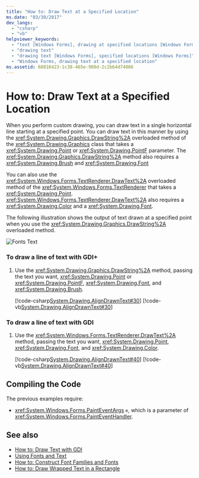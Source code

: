 ```yaml
---
title: "How to: Draw Text at a Specified Location"
ms.date: "03/30/2017"
dev_langs: 
  - "csharp"
  - "vb"
helpviewer_keywords: 
  - "text [Windows Forms], drawing at specified locations [Windows Forms]"
  - "drawing text"
  - "drawing text [Windows Forms], specified locations [Windows Forms]"
  - "Windows Forms, drawing text at a specified location"
ms.assetid: 60816423-1c38-465e-980d-2c2b64d74086
---
```

# How to: Draw Text at a Specified Location
When you perform custom drawing, you can draw text in a single horizontal line starting at a specified point. You can draw text in this manner by using the <xref:System.Drawing.Graphics.DrawString%2A> overloaded method of the <xref:System.Drawing.Graphics> class that takes a <xref:System.Drawing.Point> or <xref:System.Drawing.PointF> parameter. The <xref:System.Drawing.Graphics.DrawString%2A> method also requires a <xref:System.Drawing.Brush> and <xref:System.Drawing.Font>  
  
 You can also use the <xref:System.Windows.Forms.TextRenderer.DrawText%2A> overloaded method of the <xref:System.Windows.Forms.TextRenderer> that takes a <xref:System.Drawing.Point>. <xref:System.Windows.Forms.TextRenderer.DrawText%2A> also requires a <xref:System.Drawing.Color> and a <xref:System.Drawing.Font>.  
  
 The following illustration shows the output of text drawn at a specified point when you use the <xref:System.Drawing.Graphics.DrawString%2A> overloaded method.  
  
 ![Fonts Text](../../../../docs/framework/winforms/advanced/media/csfontstext1.png "csfontstext1")  
  
### To draw a line of text with GDI+  
  
1.  Use the <xref:System.Drawing.Graphics.DrawString%2A> method, passing the text you want, <xref:System.Drawing.Point> or <xref:System.Drawing.PointF>, <xref:System.Drawing.Font>, and <xref:System.Drawing.Brush>.  
  
     [!code-csharp[System.Drawing.AlignDrawnText#30](../../../../samples/snippets/csharp/VS_Snippets_Winforms/System.Drawing.AlignDrawnText/CS/Form1.cs#30)]
     [!code-vb[System.Drawing.AlignDrawnText#30](../../../../samples/snippets/visualbasic/VS_Snippets_Winforms/System.Drawing.AlignDrawnText/VB/Form1.vb#30)]  
  
### To draw a line of text with GDI  
  
1.  Use the <xref:System.Windows.Forms.TextRenderer.DrawText%2A> method, passing the text you want, <xref:System.Drawing.Point>, <xref:System.Drawing.Font>, and <xref:System.Drawing.Color>.  
  
     [!code-csharp[System.Drawing.AlignDrawnText#40](../../../../samples/snippets/csharp/VS_Snippets_Winforms/System.Drawing.AlignDrawnText/CS/Form1.cs#40)]
     [!code-vb[System.Drawing.AlignDrawnText#40](../../../../samples/snippets/visualbasic/VS_Snippets_Winforms/System.Drawing.AlignDrawnText/VB/Form1.vb#40)]  
  
## Compiling the Code  
 The previous examples require:  
  
-   <xref:System.Windows.Forms.PaintEventArgs>  `e`, which is a parameter of <xref:System.Windows.Forms.PaintEventHandler>.  
  
## See also
- [How to: Draw Text with GDI](../../../../docs/framework/winforms/advanced/how-to-draw-text-with-gdi.md)
- [Using Fonts and Text](../../../../docs/framework/winforms/advanced/using-fonts-and-text.md)
- [How to: Construct Font Families and Fonts](../../../../docs/framework/winforms/advanced/how-to-construct-font-families-and-fonts.md)
- [How to: Draw Wrapped Text in a Rectangle](../../../../docs/framework/winforms/advanced/how-to-draw-wrapped-text-in-a-rectangle.md)
